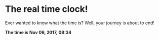# The real time clock!

Ever wanted to know what the time is? Well, your journey is about to end!

**The time is Nov 06, 2017, 08:34**